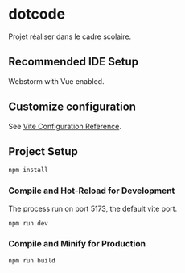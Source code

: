 # dotcode

Projet réaliser dans le cadre scolaire. 

## Recommended IDE Setup

Webstorm with Vue enabled.

## Customize configuration

See [Vite Configuration Reference](https://vitejs.dev/config/).

## Project Setup

```sh
npm install
```

### Compile and Hot-Reload for Development
The process run on port 5173, the default vite port.

```sh
npm run dev
```

### Compile and Minify for Production

```sh
npm run build
```
